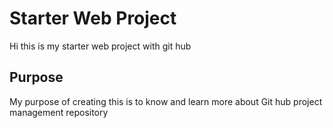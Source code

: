 # Starter Web Project

Hi this is my starter web project with git hub

## Purpose

My purpose of creating this is to know and learn more about Git hub project management repository

